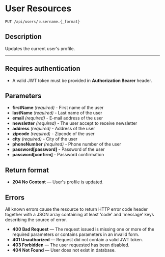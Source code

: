 # User Resources

`PUT /api/users/:username.{_format}`

## Description
Updates the current user's profile.

***

## Requires authentication
* A valid JWT token must be provided in **Authorization Bearer** header.

## Parameters
- **firstName** _(required)_ - First name of the user 
- **lastName** _(required)_ - Last name of the user 
- **email** _(required)_ - E-mail address of the user  
- **newsletter** _(required)_ - The user accept to receive newsletter
- **address** _(required)_ - Address of the user 
- **zipcode** _(required)_ - Zipcode of the user  
- **city** _(required)_ - City of the user  
- **phoneNumber** _(required)_ - Phone number of the user
- **password[password]** - Password of the user 
- **password[confirm]** - Password confirmation

## Return format
- **204 No Content** — User's profile is updated.

## Errors
All known errors cause the resource to return HTTP error code header together with a JSON array containing 
at least 'code' and 'message' keys describing the source of error.

- **400 Bad Request** — The request issued is missing one or more of the required parameters or contains parameters in an invalid form.
- **401 Unauthorized** — Request did not contain a valid JWT token.
- **403 Forbidden** — The user requested has been disabled.
- **404 Not Found** — User does not exist in database.